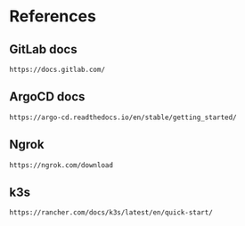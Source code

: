 # References 
## GitLab docs 
```
https://docs.gitlab.com/
```
## ArgoCD docs
```
https://argo-cd.readthedocs.io/en/stable/getting_started/
```
## Ngrok
```
https://ngrok.com/download
```
## k3s
```
https://rancher.com/docs/k3s/latest/en/quick-start/
```

